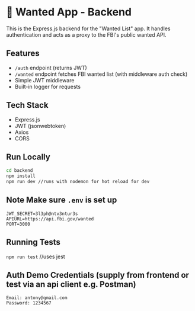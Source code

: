 # 🐘 Wanted App - Backend

This is the Express.js backend for the "Wanted List" app. It handles authentication and acts as a proxy to the FBI's public wanted API.

## Features

- `/auth` endpoint (returns JWT)
- `/wanted` endpoint fetches FBI wanted list (with middleware auth check)
- Simple JWT middleware
- Built-in logger for requests

## Tech Stack

- Express.js
- JWT (jsonwebtoken)
- Axios
- CORS

## Run Locally

```bash
cd backend
npm install
npm run dev //runs with nodemon for hot reload for dev
```

## Note Make sure `.env` is set up

```
JWT_SECRET=3l3ph@ntv3ntur3s
APIURL=https://api.fbi.gov/wanted
PORT=3000
```

## Running Tests

`npm run test` //uses jest

## Auth Demo Credentials (supply from frontend or test via an api client e.g. Postman)

```
Email: antony@gmail.com
Password: 1234567
```
